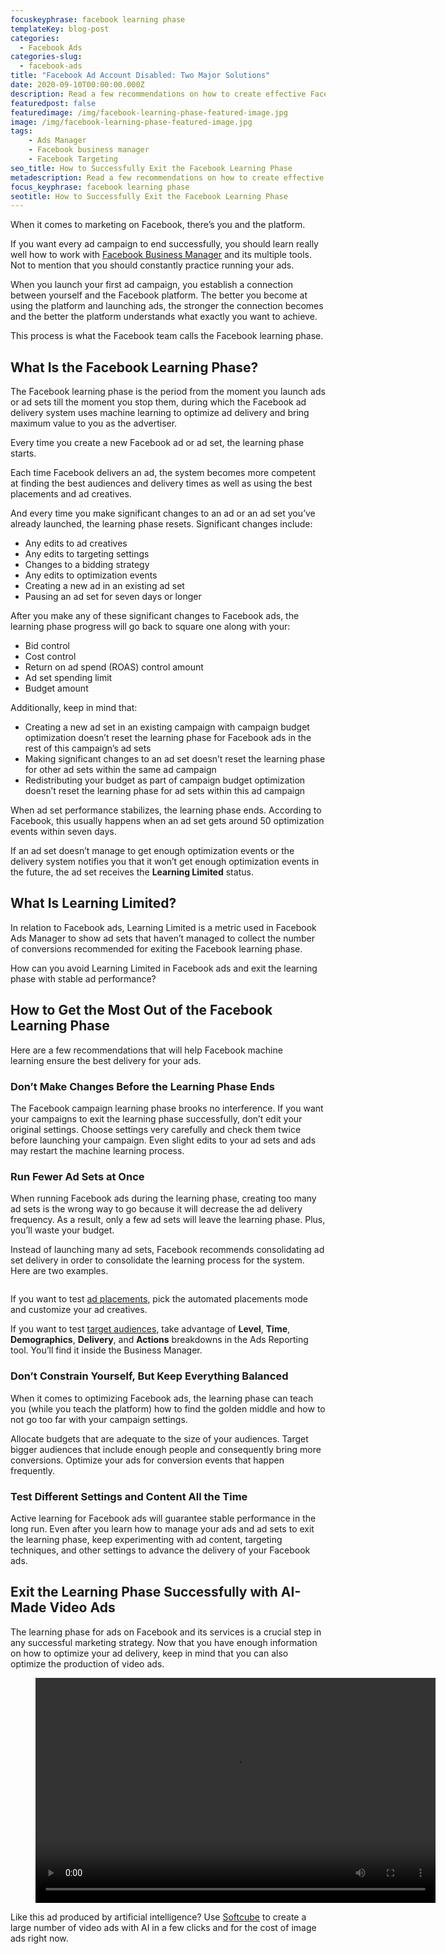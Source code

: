 ```yaml
---
focuskeyphrase: facebook learning phase
templateKey: blog-post
categories:
  - Facebook Ads
categories-slug:
  - facebook-ads
title: "Facebook Ad Account Disabled: Two Major Solutions"
date: 2020-09-10T00:00:00.000Z
description: Read a few recommendations on how to create effective Facebook ad sets and complete the Facebook learning phase on your first attempt.
featuredpost: false
featuredimage: /img/facebook-learning-phase-featured-image.jpg
image: /img/facebook-learning-phase-featured-image.jpg
tags:
    - Ads Manager
    - Facebook business manager
    - Facebook Targeting
seo_title: How to Successfully Exit the Facebook Learning Phase
metadescription: Read a few recommendations on how to create effective Facebook ad sets and complete the Facebook learning phase on your first attempt.
focus_keyphrase: facebook learning phase
seotitle: How to Successfully Exit the Facebook Learning Phase
---
```

<!--StartFragment-->

<!-- wp:paragraph -->
<p>When it comes to marketing on Facebook, there’s you and the platform.</p>
<!-- /wp:paragraph -->

<!-- wp:paragraph -->
<p>If you want every ad campaign to end successfully, you should learn really well how to work with <a href="https://softcube.com/how-to-create-a-facebook-business-page/">Facebook Business Manager</a> and its multiple tools. Not to mention that you should constantly practice running your ads.</p>
<!-- /wp:paragraph -->

<!-- wp:paragraph -->
<p>When you launch your first ad campaign, you establish a connection between yourself and the Facebook platform. The better you become at using the platform and launching ads, the stronger the connection becomes and the better the platform understands what exactly you want to achieve.</p>
<!-- /wp:paragraph -->

<!-- wp:paragraph -->
<p>This process is what the Facebook team calls the Facebook learning phase.</p>
<!-- /wp:paragraph -->

<!-- wp:heading -->
<h2>What Is the Facebook Learning Phase?</h2>
<!-- /wp:heading -->

<!-- wp:paragraph -->
<p>The Facebook learning phase is the period from the moment you launch ads or ad sets till the moment you stop them, during which the Facebook ad delivery system uses machine learning to optimize ad delivery and bring maximum value to you as the advertiser.</p>
<!-- /wp:paragraph -->

<!-- wp:paragraph -->
<p>Every time you create a new Facebook ad or ad set, the learning phase starts.</p>
<!-- /wp:paragraph -->

<!-- wp:paragraph -->
<p>Each time Facebook delivers an ad, the system becomes more competent at finding the best audiences and delivery times as well as using the best placements and ad creatives.</p>
<!-- /wp:paragraph -->

<!-- wp:paragraph -->
<p>And every time you make significant changes to an ad or an ad set you’ve already launched, the learning phase resets. Significant changes include:</p>
<!-- /wp:paragraph -->

<!-- wp:list -->
<ul><li>Any edits to ad creatives</li><li>Any edits to targeting settings</li><li>Changes to a bidding strategy</li><li>Any edits to optimization events</li><li>Creating a new ad in an existing ad set</li><li>Pausing an ad set for seven days or longer</li></ul>
<!-- /wp:list -->

<!-- wp:paragraph -->
<p>After you make any of these significant changes to Facebook ads, the learning phase progress will go back to square one along with your:</p>
<!-- /wp:paragraph -->

<!-- wp:list -->
<ul><li>Bid control</li><li>Cost control</li><li>Return on ad spend (ROAS) control amount</li><li>Ad set spending limit</li><li>Budget amount</li></ul>
<!-- /wp:list -->

<!-- wp:paragraph -->
<p>Additionally, keep in mind that:</p>
<!-- /wp:paragraph -->

<!-- wp:list -->
<ul><li>Creating a new ad set in an existing campaign with campaign budget optimization doesn’t reset the learning phase for Facebook ads in the rest of this campaign’s ad sets</li><li>Making significant changes to an ad set doesn’t reset the learning phase for other ad sets within the same ad campaign</li><li>Redistributing your budget as part of campaign budget optimization doesn’t reset the learning phase for ad sets within this ad campaign</li></ul>
<!-- /wp:list -->

<!-- wp:paragraph -->
<p>When ad set performance stabilizes, the learning phase ends. According to Facebook, this usually happens when an ad set gets around 50 optimization events within seven days.&nbsp;</p>
<!-- /wp:paragraph -->

<!-- wp:paragraph -->
<p>If an ad set doesn’t manage to get enough optimization events or the delivery system notifies you that it won’t get enough optimization events in the future, the ad set receives the <strong>Learning Limited</strong><em> </em>status.</p>
<!-- /wp:paragraph -->

<!-- wp:heading -->
<h2>What Is Learning Limited?</h2>
<!-- /wp:heading -->

<!-- wp:paragraph -->
<p>In relation to Facebook ads, Learning Limited is a metric used in Facebook Ads Manager to show ad sets that haven’t managed to collect the number of conversions recommended for exiting the Facebook learning phase.&nbsp;</p>
<!-- /wp:paragraph -->

<!-- wp:paragraph -->
<p>How can you avoid Learning Limited in Facebook ads and exit the learning phase with stable ad performance?</p>
<!-- /wp:paragraph -->

<!-- wp:heading -->
<h2>How to Get the Most Out of the Facebook Learning Phase</h2>
<!-- /wp:heading -->

<!-- wp:paragraph -->
<p>Here are a few recommendations that will help Facebook machine learning&nbsp;ensure the best delivery for your ads.</p>
<!-- /wp:paragraph -->

<!-- wp:heading {"level":3} -->
<h3>Don’t Make Changes Before the Learning Phase Ends</h3>
<!-- /wp:heading -->

<!-- wp:paragraph -->
<p>The Facebook campaign learning phase brooks no interference. If you want your campaigns to exit the learning phase successfully, don’t edit your original settings. Choose settings very carefully and check them twice before launching your campaign. Even slight edits to your ad sets and ads may restart the machine learning process.</p>
<!-- /wp:paragraph -->

<!-- wp:heading {"level":3} -->
<h3>Run Fewer Ad Sets at Once</h3>
<!-- /wp:heading -->

<!-- wp:paragraph -->
<p>When running Facebook ads during the learning phase, creating too many ad sets is the wrong way to go because it will decrease the ad delivery frequency. As a result, only a few ad sets will leave the learning phase. Plus, you’ll waste your budget.</p>
<!-- /wp:paragraph -->

<!-- wp:paragraph -->
<p>Instead of launching many ad sets, Facebook recommends consolidating ad set delivery in order to consolidate the learning process for the system. Here are two examples.</p>
<!-- /wp:paragraph -->

<!-- wp:image {"align":"center","id":3818,"sizeSlug":"large"} -->
<div class="wp-block-image"><figure class="aligncenter size-large"><img src="/img/facebook-learning-phase-automatic-placements-1024x387.png" alt="" class="wp-image-3818"/></figure></div>
<!-- /wp:image -->

<!-- wp:paragraph -->
<p>If you want to test <a href="https://softcube.com/how-to-place-ads-on-facebook-ad-placements/">ad placements</a>, pick the automated placements mode and customize your ad creatives.&nbsp;</p>
<!-- /wp:paragraph -->

<!-- wp:paragraph -->
<p>If you want to test <a href="https://softcube.com/how-to-find-a-perfect-facebook-target-audience/">target audiences</a>, take advantage of <strong>Level</strong>, <strong>Time</strong>, <strong>Demographics</strong>, <strong>Delivery</strong>, and <strong>Actions</strong> breakdowns in the Ads Reporting tool. You’ll find it inside the Business Manager.&nbsp;</p>
<!-- /wp:paragraph -->

<!-- wp:heading {"level":3} -->
<h3>Don’t Constrain Yourself, But Keep Everything Balanced</h3>
<!-- /wp:heading -->

<!-- wp:paragraph -->
<p>When it comes to optimizing Facebook ads, the learning phase can teach you (while you teach the platform) how to find the golden middle and how to not go too far with your campaign settings.</p>
<!-- /wp:paragraph -->

<!-- wp:paragraph -->
<p>Allocate budgets that are adequate to the size of your audiences. Target bigger audiences that include enough people and consequently bring more conversions. Optimize your ads for conversion events that happen frequently.</p>
<!-- /wp:paragraph -->

<!-- wp:heading {"level":3} -->
<h3>Test Different Settings and Content All the Time</h3>
<!-- /wp:heading -->

<!-- wp:paragraph -->
<p>Active learning for Facebook ads will guarantee stable performance in the long run. Even after you learn how to manage your ads and ad sets to exit the learning phase, keep experimenting with ad content, targeting techniques, and other settings to advance the delivery of your Facebook ads.</p>
<!-- /wp:paragraph -->

<!-- wp:heading -->
<h2>Exit the Learning Phase Successfully with AI-Made Video Ads</h2>
<!-- /wp:heading -->

<!-- wp:paragraph -->
<p>The learning phase for ads on Facebook and its services is a crucial step in any successful marketing strategy. Now that you have enough information on how to optimize your ad delivery, keep in mind that you can also optimize the production of video ads.</p>
<!-- /wp:paragraph -->

<!-- wp:video {"align":"center"} -->
<figure class="wp-block-video aligncenter"><video controls autoplay="autoplay" loop="loop" width="640" height="360"src="https://public2.softcube.com/media/ca47e7fca29397ffa80be3a041daf9fb.mp4"></video></figure>
<!-- /wp:video -->

<!-- wp:paragraph -->
<p>Like this ad produced by artificial intelligence? Use <a href="http://softcube.com">Softcube</a> to create a large number of video ads with AI in a few clicks and for the cost of image ads right now.</p>

